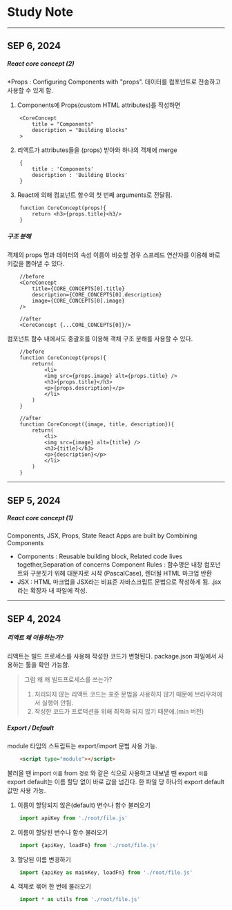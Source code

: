 # Study Note

---

## SEP 6, 2024
  
##### React core concept (2)

*Props : Configuring Components with "props". 데이터를 컴포넌트로 전송하고 사용할 수 있게 함.

1. Components에 Props(custom HTML attributes)를 작성하면
```JSX
    <CoreConcept
        title = "Components"
        description = "Building Blocks"
    >
```
  
2. 리액트가 attributes들을 (props) 받아와 하나의 객체에 merge
```JSX
    {
        title : 'Components'
        description : 'Building Blocks'
    }
```
  
3. React에 의해 컴포넌트 함수의 첫 번째 arguments로 전달됨.
```JSX
    function CoreConcept(props){
        return <h3>{props.title}<h3/>
    }
```

##### 구조 분해

객체의 props 명과 데이터의 속성 이름이 비슷할 경우 스프레드 연산자를 이용해 바로 키값을 뽑아낼 수 있다.
```JSX
    //before
    <CoreConcept 
        title={CORE_CONCEPTS[0].title}
        description={CORE_CONCEPTS[0].description}
        image={CORE_CONCEPTS[0].image}
    />

    //after
    <CoreConcept {...CORE_CONCEPTS[0]}/>
```
  
컴포넌트 함수 내에서도 중괄호를 이용해 객체 구조 분해를 사용할 수 있다.
```JSX
    //before
    function CoreConcept(props){
        return(
            <li>
            <img src={props.image} alt={props.title} />
            <h3>{props.title}</h3>
            <p>{props.description}</p>
            </li>
        )
    }

    //after
    function CoreConcept({image, title, description}){
        return(
            <li>
            <img src={image} alt={title} />
            <h3>{title}</h3>
            <p>{description}</p>
            </li>
        )
    }
```

---

## SEP 5, 2024

##### React core concept (1)
  
Components, JSX, Props, State
React Apps are built by Combining Components

* Components : Reusable building block, Related code lives together,Separation of concerns
Component Rules : 함수명은 내장 컴포넌트와 구분짓기 위해 대문자로 시작 (PascalCase), 렌더될 HTML 마크업 반환
* JSX : HTML 마크업을 JSX라는 비표준 자바스크립트 문법으로 작성하게 됨. .jsx라는 확장자 내 파일에 작성.

---
  
## SEP 4, 2024
  
##### 리액트 왜 이용하는가?
  
리액트는 빌드 프로세스를 사용해 작성한 코드가 변형된다. package.json 파일에서 사용하는 툴을 확인 가능함.
  
> 그럼 왜 왜 빌드프로세스를 쓰는가?
> 1. 처리되지 않는 리액트 코드는 표준 문법을 사용하지 않기 때문에 브라우저에서 실행이 안됨.
> 2. 작성한 코드가 프로덕션을 위해 최적화 되지 않기 때문에.(min 버전)
  
##### Export / Default
  
module 타입의 스트립트는 export/import 문법 사용 가능.  
```html
    <script type="module"></script> 
```
  
불러올 땐 import `이름` from `경로` 와 같은 식으로 사용하고 내보낼 땐 export `이름`
export default는 이름 할당 없이 바로 값을 넘긴다. 한 파일 당 하나의 export default 값만 사용 가능.
  
1. 이름이 할당되지 않은(default) 변수나 함수 불러오기
```javascript
    import apiKey from './root/file.js'
```
    
2. 이름이 할당된 변수나 함수 불러오기
```javascript
    import {apiKey, loadFn} from './root/file.js'
```
  
3. 할당된 이름 변경하기
```javascript
    import {apiKey as mainKey, loadFn} from './root/file.js'
```
  
4. 객체로 묶어 한 번에 불러오기
```javascript
    import * as utils from './root/file.js'
```